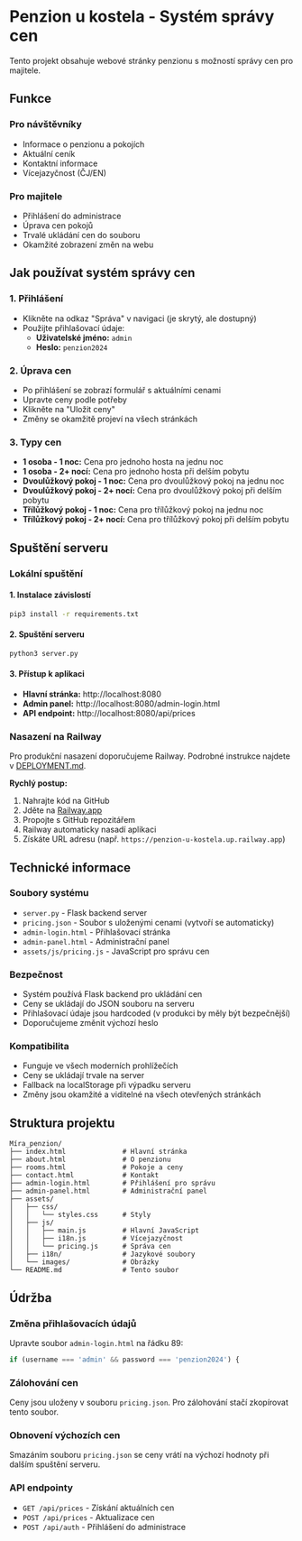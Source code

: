 # Penzion u kostela - Systém správy cen

Tento projekt obsahuje webové stránky penzionu s možností správy cen pro majitele.

## Funkce

### Pro návštěvníky
- Informace o penzionu a pokojích
- Aktuální ceník
- Kontaktní informace
- Vícejazyčnost (ČJ/EN)

### Pro majitele
- Přihlášení do administrace
- Úprava cen pokojů
- Trvalé ukládání cen do souboru
- Okamžité zobrazení změn na webu

## Jak používat systém správy cen

### 1. Přihlášení
- Klikněte na odkaz "Správa" v navigaci (je skrytý, ale dostupný)
- Použijte přihlašovací údaje:
  - **Uživatelské jméno:** `admin`
  - **Heslo:** `penzion2024`

### 2. Úprava cen
- Po přihlášení se zobrazí formulář s aktuálními cenami
- Upravte ceny podle potřeby
- Klikněte na "Uložit ceny"
- Změny se okamžitě projeví na všech stránkách

### 3. Typy cen
- **1 osoba - 1 noc:** Cena pro jednoho hosta na jednu noc
- **1 osoba - 2+ nocí:** Cena pro jednoho hosta při delším pobytu
- **Dvoulůžkový pokoj - 1 noc:** Cena pro dvoulůžkový pokoj na jednu noc
- **Dvoulůžkový pokoj - 2+ nocí:** Cena pro dvoulůžkový pokoj při delším pobytu
- **Třílůžkový pokoj - 1 noc:** Cena pro třílůžkový pokoj na jednu noc
- **Třílůžkový pokoj - 2+ nocí:** Cena pro třílůžkový pokoj při delším pobytu

## Spuštění serveru

### Lokální spuštění

#### 1. Instalace závislostí
```bash
pip3 install -r requirements.txt
```

#### 2. Spuštění serveru
```bash
python3 server.py
```

#### 3. Přístup k aplikaci
- **Hlavní stránka:** http://localhost:8080
- **Admin panel:** http://localhost:8080/admin-login.html
- **API endpoint:** http://localhost:8080/api/prices

### Nasazení na Railway

Pro produkční nasazení doporučujeme Railway. Podrobné instrukce najdete v [DEPLOYMENT.md](DEPLOYMENT.md).

**Rychlý postup:**
1. Nahrajte kód na GitHub
2. Jděte na [Railway.app](https://railway.app)
3. Propojte s GitHub repozitářem
4. Railway automaticky nasadí aplikaci
5. Získáte URL adresu (např. `https://penzion-u-kostela.up.railway.app`)

## Technické informace

### Soubory systému
- `server.py` - Flask backend server
- `pricing.json` - Soubor s uloženými cenami (vytvoří se automaticky)
- `admin-login.html` - Přihlašovací stránka
- `admin-panel.html` - Administrační panel
- `assets/js/pricing.js` - JavaScript pro správu cen

### Bezpečnost
- Systém používá Flask backend pro ukládání cen
- Ceny se ukládají do JSON souboru na serveru
- Přihlašovací údaje jsou hardcoded (v produkci by měly být bezpečnější)
- Doporučujeme změnit výchozí heslo

### Kompatibilita
- Funguje ve všech moderních prohlížečích
- Ceny se ukládají trvale na server
- Fallback na localStorage při výpadku serveru
- Změny jsou okamžité a viditelné na všech otevřených stránkách

## Struktura projektu

```
Míra_penzion/
├── index.html              # Hlavní stránka
├── about.html              # O penzionu
├── rooms.html              # Pokoje a ceny
├── contact.html            # Kontakt
├── admin-login.html        # Přihlášení pro správu
├── admin-panel.html        # Administrační panel
├── assets/
│   ├── css/
│   │   └── styles.css      # Styly
│   ├── js/
│   │   ├── main.js         # Hlavní JavaScript
│   │   ├── i18n.js         # Vícejazyčnost
│   │   └── pricing.js      # Správa cen
│   ├── i18n/               # Jazykové soubory
│   └── images/             # Obrázky
└── README.md               # Tento soubor
```

## Údržba

### Změna přihlašovacích údajů
Upravte soubor `admin-login.html` na řádku 89:
```javascript
if (username === 'admin' && password === 'penzion2024') {
```

### Zálohování cen
Ceny jsou uloženy v souboru `pricing.json`. Pro zálohování stačí zkopírovat tento soubor.

### Obnovení výchozích cen
Smazáním souboru `pricing.json` se ceny vrátí na výchozí hodnoty při dalším spuštění serveru.

### API endpointy
- `GET /api/prices` - Získání aktuálních cen
- `POST /api/prices` - Aktualizace cen
- `POST /api/auth` - Přihlášení do administrace
